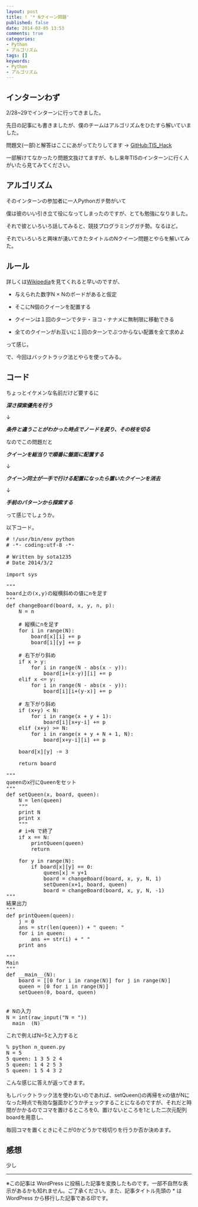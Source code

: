 ```yaml
---
layout: post
title: ! '* Nクイーン問題'
published: false
date: 2014-03-05 13:53
comments: true
categories:
- Python
- アルゴリズム
tags: []
keywords:
- Python
- アルゴリズム
---
```

## インターンわず

2/28~29でインターンに行ってきました。

先日の記事にも書きましたが、僕のチームはアルゴリズムをひたすら解いていました。

問題文(一部)と解答はここにあがってたりしてます -> [GitHub:TIS_Hack](https://github.com/sota1235/TIS_Hack "GitHub:TIS_Hack")

一部解けてなかったり問題文抜けてますが、もし来年TISのインターンに行く人がいたら見てみてください。

## アルゴリズム

そのインターンの参加者に一人Pythonガチ勢がいて

僕は彼のいい引き立て役になってしまったのですが、とても勉強になりました。

それで彼といろいろ話してみると、競技プログラミングガチ勢。なるほど。

それでいろいろと興味が湧いてきたタイトルのNクイーン問題とやらを解いてみた。

## ルール

詳しくは[Wikipedia](http://ja.wikipedia.org/wiki/%E3%82%A8%E3%82%A4%E3%83%88%E3%83%BB%E3%82%AF%E3%82%A4%E3%83%BC%E3%83%B3 "Wikipedia")を見てくれると早いのですが、


- 与えられた数字N × Nのボードがあると仮定</p>
- <p>そこにN個のクイーンを配置する</p>
- <p>クイーンは１回のターンでタテ・ヨコ・ナナメに無制限に移動できる</p>
- <p>全てのクイーンがお互いに１回のターンでぶつからない配置を全て求めよ</p>


<p>って感じ。

で、今回はバックトラック法とやらを使ってみる。

## コード

ちょっとイケメンな名前だけど要するに

**<em>深さ探索優先を行う</em>**

↓

**<em>条件と違うことがわかった時点でノードを戻り、その枝を切る</em>**

なのでこの問題だと

**<em>クイーンを総当りで順番に盤面に配置する</em>**

↓

**<em>クイーン同士が一手で行ける配置になったら置いたクイーンを消去</em>**

↓

**<em>手前のパターンから探索する</em>**

って感じでしょうか。

以下コード。

<pre class="brush: python; gutter: true; first-line: 1; highlight: []; html-script: false">
# !/usr/bin/env python
# -*- coding:utf-8 -*-
 
# Written by sota1235
# Date 2014/3/2
 
import sys
 
&quot;&quot;&quot;
board上の(x,y)の縦横斜めの値にnを足す
&quot;&quot;&quot;
def changeBoard(board, x, y, n, p):
    N = n
 
    # 縦横にnを足す
    for i in range(N):
        board[x][i] += p
        board[i][y] += p
 
    # 右下がり斜め
    if x &gt; y:
        for i in range(N - abs(x - y)):
            board[i+(x-y)][i] += p
    elif x &lt;= y:
        for i in range(N - abs(x - y)):
            board[i][i+(y-x)] += p
 
    # 左下がり斜め
    if (x+y) &lt; N:
        for i in range(x + y + 1):
            board[i][x+y-i] += p
    elif (x+y) &gt;= N:
        for i in range(x + y + N + 1, N):
            board[x+y-i][i] += p
 
    board[x][y] -= 3
 
    return board
 
&quot;&quot;&quot;
queenのx行にQueenをセット
&quot;&quot;&quot;
def setQueen(x, board, queen):
    N = len(queen)
    &quot;&quot;&quot;
    print N
    print x
    &quot;&quot;&quot;
    # i=N で終了
    if x == N:
        printQueen(queen)
        return
 
    for y in range(N):
        if board[x][y] == 0:
            queen[x] = y+1
            board = changeBoard(board, x, y, N, 1)
            setQueen(x+1, board, queen)
            board = changeBoard(board, x, y, N, -1)
&quot;&quot;&quot;
結果出力
&quot;&quot;&quot;
def printQueen(queen):
    j = 0
    ans = str(len(queen)) + &quot; queen: &quot;
    for i in queen:
        ans += str(i) + &quot; &quot;
    print ans
 
&quot;&quot;&quot;
Main
&quot;&quot;&quot;
def __main__(N):
    board = [[0 for i in range(N)] for j in range(N)]
    queen = [0 for i in range(N)]
    setQueen(0, board, queen)
 
 
# Nの入力
N = int(raw_input(&quot;N = &quot;))
__main__(N)
</pre>

これで例えばN=5と入力すると

<pre class="brush: shell; gutter: true; first-line: 1; highlight: []; html-script: false">
% python n_queen.py
N = 5
5 queen: 1 3 5 2 4
5 queen: 1 4 2 5 3
5 queen: 1 5 4 3 2
</pre>

こんな感じに答えが返ってきます。

もしバックトラック法を使わないのであれば、setQueen()の再帰をxの値がNになった時点で有効な盤面かどうかチェックすることになるのですが、それだと時間がかかるのでコマを置けるところを0、置けないところを1とした二次元配列boardを用意し、

毎回コマを置くときにそこが0かどうかで枝切りを行うか否か決めます。

## 感想

少し

---
※この記事は WordPress に投稿した記事を変換したものです。一部不自然な表示があるかも知れません。ご了承ください。また、記事タイトル先頭の * は WordPress から移行した記事である印です。
